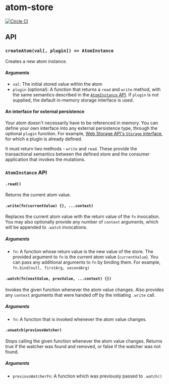 # atom-store
[![Circle CI](https://circleci.com/gh/jameshopkins/atom-store.svg?style=svg)](https://circleci.com/gh/jameshopkins/atom-store)

## API

### `createAtom(val[, plugin]) => AtomInstance`

Creates a new atom instance.

#### Arguments
- `val`: The initial stored value within the atom
- `plugin` (optional): A function that returns a `read` and `write` method, with the same semantics described in the [`AtomInstance` API](#atominstance-api). If `plugin` is not supplied, the default in-memory storage interface is used.

#### An interface for external persistence
Your atom doesn't necessarily have to be referenced in memory. You can define your own interface into any external persistence type, through the optional `plugin` function.
For example, [Web Storage API's `Storage` interface](https://developer.mozilla.org/en-US/docs/Web/API/Storage), for which a plugin is already defined.

It must return two methods - `write` and `read`. These provide the transactional semantics between the defined store and the consumer application that invokes the mutations.

### `AtomInstance` API

#### `.read()`

Returns the current atom value.

#### `.write(fn(currentValue) {}, ...context)`

Replaces the current atom value with the return value of the `fn` invocation.
You may also optionally provide any number of `context` arguments, which will be appended to `.watch` invocations.

##### Arguments
- `fn`: A function whose return value is the new value of the store. The provided argument to `fn` is the current atom value (`currentValue`). You can pass any additional arguments to `fn` by binding them. For example, `fn.bind(null, firstArg, secondArg)`

#### `.watch(fn(nextValue, prevValue, ...context) {})`
Invokes the given function whenever the atom value changes.
Also provides any `context` arguments that were handed off by the initiating `.write` call.

##### Arguments
- `fn`: A function that is invoked whenever the atom value changes.

#### `.unwatch(previousWatcher)`
Stops calling the given function whenever the atom value changes.
Returns true if the watcher was found and removed, or false if the
watcher was not found.

##### Arguments
- `previousWatcherFn`: A function which was previously passed to
  `.watch()`
